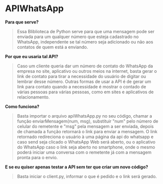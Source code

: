 # APIWhatsApp

**Para que serve?**
>Essa Bliblioteca de Python serve para que uma mensagem pode ser enviada para um qualquer número que esteja cadastrado no WhatsApp, independente se tal número seja adicionado ou não aos contatos de quem está a enviando.

**Por que eu usaria tal API?**
>Caso um cliente queria dar um número de contato do WhatsApp da empresa no site, aplicativo ou outros meios na internet, basta gerar o link de contato para tirar a necessidade do usuário de digitar ou lembrar desse número.
>Outras formas de usar a API é de gerar um link para contato quando a necessidade é mostrar o contado de várias pessoas para várias pessoas, como em sites e aplicativos de relacionamento.

**Como funciona?**
>Basta importar o arquivo apiWhatsApp.py no seu código, chamar a função enviarMensagem(num, msg), substituir "num" pelo número de celular do remetente e "msg" pela mensagem a ser enviada, depois de chamada a função retornará o link para enviar a mensagem. O link retornado redireciona o usuário à uma página da api do whatsapp e caso send seja clicado o WhatsApp Web será aberto, ou o aplicativo do WhatsApp caso o link seja aberto no smartphone, onde o mesmo poderá iniciar uma conversa com o remetente já com a mensagem pronta para o envio.

**E se eu quiser apenas testar a API sem ter que criar um novo código?**
>Basta iniciar o client.py, informar o que é pedido e o link será gerado.
